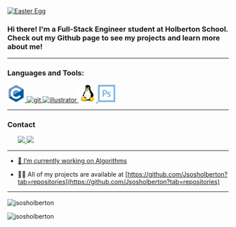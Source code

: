 <div id="header" aling="center">
  <a aling="center" href="https://supermario-game.com/"><img src="https://readme-typing-svg.demolab.com?font=Fira+Code&weight=200&duration=2000&pause=1&color=00F737&multiline=true&width=435&height=155&separator=%3D&lines=%23include+%3Cstdio.h%3E%3Dint+main()%3D%7B%3Dprintf(%22Hello%2C+my+name+is+Johnatan%5Cn%22);%3DReturn+(0);+%3D%7D" alt="Easter Egg" /></a>
  <h3 aling="center">Hi there! I'm a Full-Stack Engineer student at Holberton School. Check out my Github page to see my projects and learn more about me!</h3>
<hr>
<h3 align="left">Languages and Tools:</h3>
<p align="left"> <a href="https://www.cprogramming.com/" target="_blank" rel="noreferrer"> <img src="https://raw.githubusercontent.com/devicons/devicon/master/icons/c/c-original.svg" alt="c" width="40" height="40"/> </a> <a href="https://git-scm.com/" target="_blank" rel="noreferrer"> <img src="https://www.vectorlogo.zone/logos/git-scm/git-scm-icon.svg" alt="git" width="40" height="40"/> </a> <a href="https://www.adobe.com/in/products/illustrator.html" target="_blank" rel="noreferrer"> <img src="https://www.vectorlogo.zone/logos/adobe_illustrator/adobe_illustrator-icon.svg" alt="illustrator" width="40" height="40"/> </a> <a href="https://www.linux.org/" target="_blank" rel="noreferrer"> <img src="https://raw.githubusercontent.com/devicons/devicon/master/icons/linux/linux-original.svg" alt="linux" width="40" height="40"/> </a> <a href="https://www.photoshop.com/en" target="_blank" rel="noreferrer"> <img src="https://raw.githubusercontent.com/devicons/devicon/master/icons/photoshop/photoshop-line.svg" alt="photoshop" width="40" height="40"/> </a> </p>
  
<hr>
	<h3 aling="center">Contact</h3>
	<ul>
		<a href="6403@holbertonstudents.com"><img height="50" src="https://bit.ly/3Mt2PrJ"/>
		<a href="https://wa.me/+573148120454"><img height="60" src="https://bit.ly/3LZ5Qyw"/>
	</ul>
<hr>
</div>
		
- 🔭 I’m currently working on [Algorithms](https://github.com/jegomezV/holbertonschool-sorting_algorithms)

- 👨‍💻 All of my projects are available at [https://github.com/Jsosholberton?tab=repositories](https://github.com/Jsosholberton?tab=repositories)
<hr>
		
<p><img align="center" src="https://github-readme-stats.vercel.app/api/top-langs?username=jsosholberton&show_icons=true&locale=en&layout=compact" alt="jsosholberton" /></p>
		<p align="left"> <img src="https://komarev.com/ghpvc/?username=jsosholberton&label=Profile%20views&color=0e75b6&style=flat" alt="jsosholberton" /> </p>
